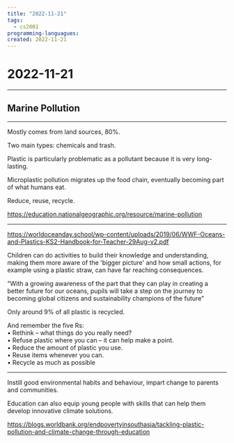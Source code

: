 ```yaml
---
title: "2022-11-21"
tags:
  - cs2001
programming-languagues:
created: 2022-11-21
---
```

# 2022-11-21
---
## Marine Pollution
---
Mostly comes from land sources, 80%.

Two main types: chemicals and trash.

Plastic is particularly problematic as a pollutant because it is very long-lasting.

Microplastic pollution migrates up the food chain, eventually becoming part of what humans eat.

Reduce, reuse, recycle.

https://education.nationalgeographic.org/resource/marine-pollution

---
https://worldoceanday.school/wp-content/uploads/2019/06/WWF-Oceans-and-Plastics-KS2-Handbook-for-Teacher-29Aug-v2.pdf

Children can do activities to build their knowledge and understanding, making them more aware of the 'bigger picture' and how small actions, for example using a plastic straw, can have far reaching consequences.

"With a growing awareness of the part that they can play in creating a better future for our oceans, pupils will take a step on the journey to becoming global citizens and sustainability champions of the future"

Only around 9% of all plastic is recycled.

And remember the five Rs:  
• Rethink – what things do you really need?  
• Refuse plastic where you can – it can help make a point.  
• Reduce the amount of plastic you use.  
• Reuse items whenever you can.  
• Recycle as much as possible

---
Instill good environmental habits and behaviour, impart change to parents and communities.

Education can also equip young people with skills that can help them develop innovative climate solutions.

https://blogs.worldbank.org/endpovertyinsouthasia/tackling-plastic-pollution-and-climate-change-through-education